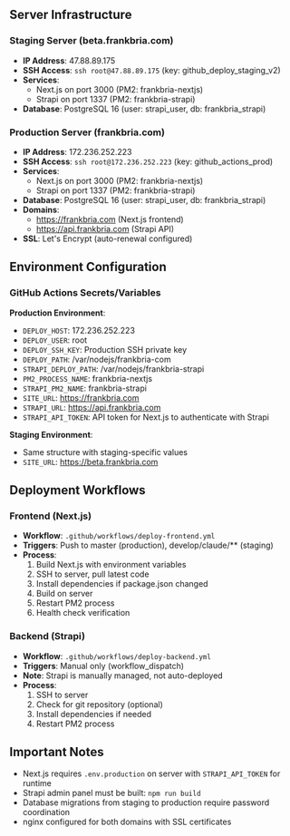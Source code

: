 ## Server Infrastructure

### Staging Server (beta.frankbria.com)
- **IP Address**: 47.88.89.175
- **SSH Access**: `ssh root@47.88.89.175` (key: github_deploy_staging_v2)
- **Services**:
  - Next.js on port 3000 (PM2: frankbria-nextjs)
  - Strapi on port 1337 (PM2: frankbria-strapi)
- **Database**: PostgreSQL 16 (user: strapi_user, db: frankbria_strapi)

### Production Server (frankbria.com)
- **IP Address**: 172.236.252.223
- **SSH Access**: `ssh root@172.236.252.223` (key: github_actions_prod)
- **Services**:
  - Next.js on port 3000 (PM2: frankbria-nextjs)
  - Strapi on port 1337 (PM2: frankbria-strapi)
- **Database**: PostgreSQL 16 (user: strapi_user, db: frankbria_strapi)
- **Domains**:
  - https://frankbria.com (Next.js frontend)
  - https://api.frankbria.com (Strapi API)
- **SSL**: Let's Encrypt (auto-renewal configured)

## Environment Configuration

### GitHub Actions Secrets/Variables
**Production Environment**:
- `DEPLOY_HOST`: 172.236.252.223
- `DEPLOY_USER`: root
- `DEPLOY_SSH_KEY`: Production SSH private key
- `DEPLOY_PATH`: /var/nodejs/frankbria-com
- `STRAPI_DEPLOY_PATH`: /var/nodejs/frankbria-strapi
- `PM2_PROCESS_NAME`: frankbria-nextjs
- `STRAPI_PM2_NAME`: frankbria-strapi
- `SITE_URL`: https://frankbria.com
- `STRAPI_URL`: https://api.frankbria.com
- `STRAPI_API_TOKEN`: API token for Next.js to authenticate with Strapi

**Staging Environment**:
- Same structure with staging-specific values
- `SITE_URL`: https://beta.frankbria.com

## Deployment Workflows

### Frontend (Next.js)
- **Workflow**: `.github/workflows/deploy-frontend.yml`
- **Triggers**: Push to master (production), develop/claude/** (staging)
- **Process**:
  1. Build Next.js with environment variables
  2. SSH to server, pull latest code
  3. Install dependencies if package.json changed
  4. Build on server
  5. Restart PM2 process
  6. Health check verification

### Backend (Strapi)
- **Workflow**: `.github/workflows/deploy-backend.yml`
- **Triggers**: Manual only (workflow_dispatch)
- **Note**: Strapi is manually managed, not auto-deployed
- **Process**:
  1. SSH to server
  2. Check for git repository (optional)
  3. Install dependencies if needed
  4. Restart PM2 process

## Important Notes

- Next.js requires `.env.production` on server with `STRAPI_API_TOKEN` for runtime
- Strapi admin panel must be built: `npm run build`
- Database migrations from staging to production require password coordination
- nginx configured for both domains with SSL certificates